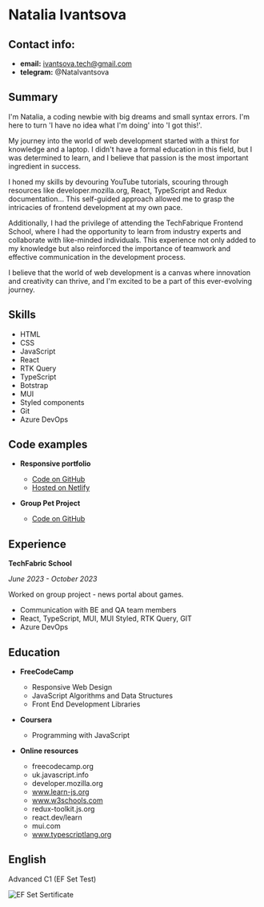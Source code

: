 # Natalia Ivantsova

## Contact info:

- **email:** ivantsova.tech@gmail.com
- **telegram:** @NataIvantsova

## Summary 

I'm Natalia, a coding newbie with big dreams and small syntax errors. I'm here to turn 'I have no idea what I'm doing' into 'I got this!'.

My journey into the world of web development started with a thirst for knowledge and a laptop. I didn't have a formal education in this field, but I was determined to learn, and I believe that passion is the most important ingredient in success.

I honed my skills by devouring YouTube tutorials, scouring through resources like developer.mozilla.org, React, TypeScript and Redux documentation... This self-guided approach allowed me to grasp the intricacies of frontend development at my own pace.

Additionally, I had the privilege of attending the TechFabrique Frontend School, where I had the opportunity to learn from industry experts and collaborate with like-minded individuals. This experience not only added to my knowledge but also reinforced the importance of teamwork and effective communication in the development process.

I believe that the world of web development is a canvas where innovation and creativity can thrive, and I'm excited to be a part of this ever-evolving journey.

## Skills 

* HTML
* CSS
* JavaScript
* React
* RTK Query
* TypeScript
* Botstrap
* MUI
* Styled components
* Git
* Azure DevOps

## Code examples

* **Responsive portfolio** 
  - [Code on GitHub](https://github.com/NataliaIv90/responsive-portfolio)
  - [Hosted on Netlify](https://sparkling-scone-58e483.netlify.app/)

* **Group Pet Project**
  - [Code on GitHub](https://github.com/NataliaIv90/techfabric-pet)

## Experience 

**TechFabric School**

*June 2023 - October 2023*

Worked on group project - news portal about games.
+ Communication with BE and QA team members
+ React, TypeScript, MUI, MUI Styled, RTK Query, GIT 
+ Azure DevOps

## Education 

* **FreeCodeCamp**
  + Responsive Web Design
  + JavaScript Algorithms and Data Structures
  + Front End Development Libraries

* **Coursera**
  + Programming with JavaScript

* **Online resources**
  + freecodecamp.org
  + uk.javascript.info
  + developer.mozilla.org
  + www.learn-js.org
  + www.w3schools.com
  + redux-toolkit.js.org
  + react.dev/learn
  + mui.com
  + www.typescriptlang.org

## English 

Advanced C1 (EF Set Test) 

![EF Set Sertificate](https://drive.google.com/file/d/1nKQLDobhvuJM_8hqREB-vLbmIK-y6i74/view?usp=sharing)